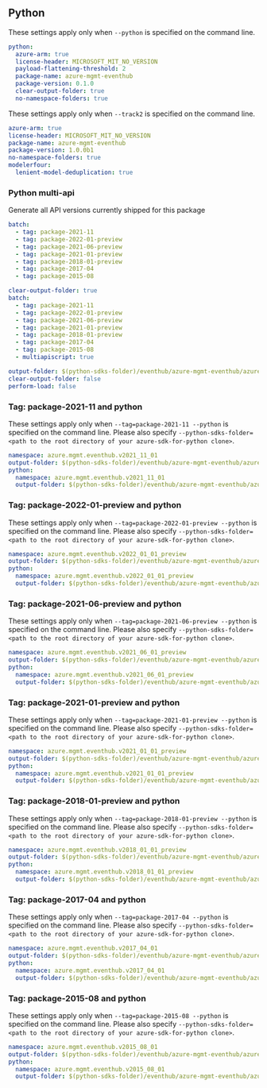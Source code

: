 ## Python

These settings apply only when `--python` is specified on the command line.

``` yaml !$(track2)
python:
  azure-arm: true
  license-header: MICROSOFT_MIT_NO_VERSION
  payload-flattening-threshold: 2
  package-name: azure-mgmt-eventhub
  package-version: 0.1.0
  clear-output-folder: true
  no-namespace-folders: true
```

These settings apply only when `--track2` is specified on the command line.

``` yaml $(track2)
azure-arm: true
license-header: MICROSOFT_MIT_NO_VERSION
package-name: azure-mgmt-eventhub
package-version: 1.0.0b1
no-namespace-folders: true
modelerfour:
  lenient-model-deduplication: true
```

### Python multi-api

Generate all API versions currently shipped for this package

```yaml $(multiapi) && !$(track2)
batch:
  - tag: package-2021-11
  - tag: package-2022-01-preview
  - tag: package-2021-06-preview
  - tag: package-2021-01-preview
  - tag: package-2018-01-preview
  - tag: package-2017-04
  - tag: package-2015-08
```

```yaml $(multiapi) && $(track2)
clear-output-folder: true
batch:
  - tag: package-2021-11
  - tag: package-2022-01-preview
  - tag: package-2021-06-preview
  - tag: package-2021-01-preview
  - tag: package-2018-01-preview
  - tag: package-2017-04
  - tag: package-2015-08
  - multiapiscript: true
```

``` yaml $(multiapiscript)
output-folder: $(python-sdks-folder)/eventhub/azure-mgmt-eventhub/azure/mgmt/eventhub/
clear-output-folder: false
perform-load: false
```

### Tag: package-2021-11 and python

These settings apply only when `--tag=package-2021-11 --python` is specified on the command line.
Please also specify `--python-sdks-folder=<path to the root directory of your azure-sdk-for-python clone>`.

``` yaml $(tag) == 'package-2021-11'
namespace: azure.mgmt.eventhub.v2021_11_01
output-folder: $(python-sdks-folder)/eventhub/azure-mgmt-eventhub/azure/mgmt/eventhub/v2021_11_01
python:
  namespace: azure.mgmt.eventhub.v2021_11_01
  output-folder: $(python-sdks-folder)/eventhub/azure-mgmt-eventhub/azure/mgmt/eventhub/v2021_11_01
```

### Tag: package-2022-01-preview and python

These settings apply only when `--tag=package-2022-01-preview --python` is specified on the command line.
Please also specify `--python-sdks-folder=<path to the root directory of your azure-sdk-for-python clone>`.

``` yaml $(tag) == 'package-2022-01-preview'
namespace: azure.mgmt.eventhub.v2022_01_01_preview
output-folder: $(python-sdks-folder)/eventhub/azure-mgmt-eventhub/azure/mgmt/eventhub/v2022_01_01_preview
python:
  namespace: azure.mgmt.eventhub.v2022_01_01_preview
  output-folder: $(python-sdks-folder)/eventhub/azure-mgmt-eventhub/azure/mgmt/eventhub/v2022_01_01_preview
```

### Tag: package-2021-06-preview and python

These settings apply only when `--tag=package-2021-06-preview --python` is specified on the command line.
Please also specify `--python-sdks-folder=<path to the root directory of your azure-sdk-for-python clone>`.

``` yaml $(tag) == 'package-2021-06-preview'
namespace: azure.mgmt.eventhub.v2021_06_01_preview
output-folder: $(python-sdks-folder)/eventhub/azure-mgmt-eventhub/azure/mgmt/eventhub/v2021_06_01_preview
python:
  namespace: azure.mgmt.eventhub.v2021_06_01_preview
  output-folder: $(python-sdks-folder)/eventhub/azure-mgmt-eventhub/azure/mgmt/eventhub/v2021_06_01_preview
```

### Tag: package-2021-01-preview and python

These settings apply only when `--tag=package-2021-01-preview --python` is specified on the command line.
Please also specify `--python-sdks-folder=<path to the root directory of your azure-sdk-for-python clone>`.

``` yaml $(tag) == 'package-2021-01-preview'
namespace: azure.mgmt.eventhub.v2021_01_01_preview
output-folder: $(python-sdks-folder)/eventhub/azure-mgmt-eventhub/azure/mgmt/eventhub/v2021_01_01_preview
python:
  namespace: azure.mgmt.eventhub.v2021_01_01_preview
  output-folder: $(python-sdks-folder)/eventhub/azure-mgmt-eventhub/azure/mgmt/eventhub/v2021_01_01_preview
```

### Tag: package-2018-01-preview and python

These settings apply only when `--tag=package-2018-01-preview --python` is specified on the command line.
Please also specify `--python-sdks-folder=<path to the root directory of your azure-sdk-for-python clone>`.

``` yaml $(tag) == 'package-2018-01-preview'
namespace: azure.mgmt.eventhub.v2018_01_01_preview
output-folder: $(python-sdks-folder)/eventhub/azure-mgmt-eventhub/azure/mgmt/eventhub/v2018_01_01_preview
python:
  namespace: azure.mgmt.eventhub.v2018_01_01_preview
  output-folder: $(python-sdks-folder)/eventhub/azure-mgmt-eventhub/azure/mgmt/eventhub/v2018_01_01_preview
```

### Tag: package-2017-04 and python

These settings apply only when `--tag=package-2017-04 --python` is specified on the command line.
Please also specify `--python-sdks-folder=<path to the root directory of your azure-sdk-for-python clone>`.

``` yaml $(tag) == 'package-2017-04'
namespace: azure.mgmt.eventhub.v2017_04_01
output-folder: $(python-sdks-folder)/eventhub/azure-mgmt-eventhub/azure/mgmt/eventhub/v2017_04_01
python:
  namespace: azure.mgmt.eventhub.v2017_04_01
  output-folder: $(python-sdks-folder)/eventhub/azure-mgmt-eventhub/azure/mgmt/eventhub/v2017_04_01
```

### Tag: package-2015-08 and python

These settings apply only when `--tag=package-2015-08 --python` is specified on the command line.
Please also specify `--python-sdks-folder=<path to the root directory of your azure-sdk-for-python clone>`.

``` yaml $(tag) == 'package-2015-08'
namespace: azure.mgmt.eventhub.v2015_08_01
output-folder: $(python-sdks-folder)/eventhub/azure-mgmt-eventhub/azure/mgmt/eventhub/v2015_08_01
python:
  namespace: azure.mgmt.eventhub.v2015_08_01
  output-folder: $(python-sdks-folder)/eventhub/azure-mgmt-eventhub/azure/mgmt/eventhub/v2015_08_01
```
